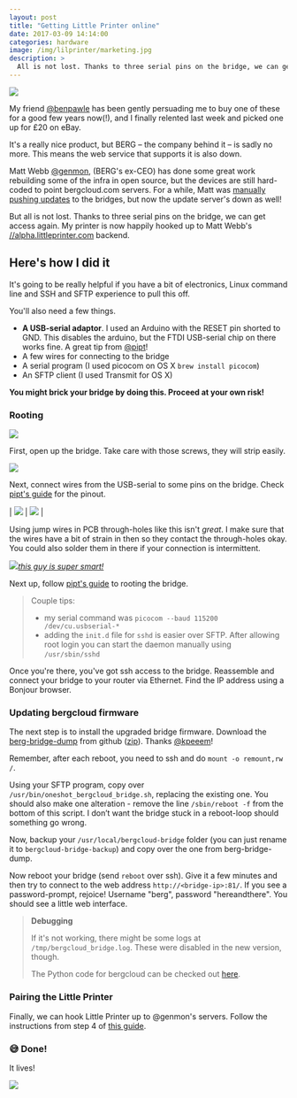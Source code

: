 ```yaml
---
layout: post
title: "Getting Little Printer online"
date: 2017-03-09 14:14:00
categories: hardware
image: /img/lilprinter/marketing.jpg
description: >
  All is not lost. Thanks to three serial pins on the bridge, we can get access again. My printer is now happily hooked up to Matt Webb's alpha.littleprinter.com backend.
---
```


![](/img/lilprinter/marketing.jpg)

My friend [@benpawle](//twitter.com/benpawle) has been gently persuading me to buy one of these for a good few years now(!), and I finally relented last week and picked one up for £20 on eBay.

It's a really nice product, but BERG – the company behind it – is sadly no more. This means the web service that supports it is also down.

Matt Webb [@genmon](//twitter.com/genmon), (BERG's ex-CEO) has done some great work rebuilding some of the infra in open source, but the devices are still hard-coded to point bergcloud.com servers. For a while, Matt was [manually pushing updates](https://github.com/genmon/sirius/issues/8) to the bridges, but now the update server's down as well!

But all is not lost. Thanks to three serial pins on the bridge, we can get access again. My printer is now happily hooked up to Matt Webb's [//alpha.littleprinter.com](//alpha.littleprinter.com) backend. 

## Here's how I did it

It's going to be really helpful if you have a bit of electronics, Linux command line and SSH and SFTP experience to pull this off.

You'll also need a few things.

- **A USB-serial adaptor**. I used an Arduino with the RESET pin shorted to GND. This disables the arduino, but the FTDI USB-serial chip on there works fine. A great tip from [@pipt][pipt]!
- A few wires for connecting to the bridge
- A serial program (I used picocom on OS X `brew install picocom`)
- An SFTP client (I used Transmit for OS X)

**You might brick your bridge by doing this. Proceed at your own risk!**

### Rooting

![](/img/lilprinter/IMG_5075.JPG)

First, open up the bridge. Take care with those screws, they will strip easily.

![](/img/lilprinter/IMG_1505.JPG)

Next, connect wires from the USB-serial to some pins on the bridge. Check [pipt's guide][pipt] for the pinout.

| ![](/img/lilprinter/IMG_5895.JPG) | ![](/img/lilprinter/IMG_5959.JPG) |

Using jump wires in PCB through-holes like this isn't _great_. I make sure that the wires have a bit of strain in then so they contact the through-holes okay. You could also solder them in there if your connection is intermittent.

[![](/img/lilprinter/pipt.png)*this guy is super smart!*][pipt]


Next up, follow [pipt's guide][pipt] to rooting the bridge.

> Couple tips:
> 
> - my serial command was `picocom --baud 115200 /dev/cu.usbserial-*`
> - adding the `init.d` file for `sshd` is easier over SFTP. After allowing root login you can start the daemon manually using `/usr/sbin/sshd`

Once you're there, you've got ssh access to the bridge. Reassemble and connect your bridge to your router via Ethernet. Find the IP address using a Bonjour browser.

### Updating bergcloud firmware

The next step is to install the upgraded bridge firmware. Download the [berg-bridge-dump](https://github.com/kpeeem/berg-bridge-dump) from github ([zip](https://github.com/kpeeem/berg-bridge-dump/archive/master.zip)). Thanks [@kpeeem](https://github.com/kpeeem)!

Remember, after each reboot, you need to ssh and do `mount -o remount,rw /`.

Using your SFTP program, copy over `/usr/bin/oneshot_bergcloud_bridge.sh`, replacing the existing one. You should also make one alteration - remove the line `/sbin/reboot -f` from the bottom of this script. I don’t want the bridge stuck in a reboot-loop should something go wrong.

Now, backup your `/usr/local/bergcloud-bridge` folder (you can just rename it to `bergcloud-bridge-backup`) and copy over the one from berg-bridge-dump.

Now reboot your bridge (send `reboot` over ssh). Give it a few minutes and then try to connect to the web address `http://<bridge-ip>:81/`. If you see a password-prompt, rejoice! Username "berg", password "hereandthere". You should see a little web interface.

> **Debugging**
>
> If it's not working, there might be some logs at `/tmp/bergcloud_bridge.log`. These were disabled in the new version, though.
>
> The Python code for bergcloud can be checked out [here](https://github.com/kpeeem/berg-bridge-dump/tree/master/DECOMPILED).

### Pairing the Little Printer

Finally, we can hook Little Printer up to @genmon's servers. Follow the instructions from step 4 of [this guide](https://github.com/genmon/sirius/wiki/Updating-the-Bridge).

### 😅 Done!

It lives!

![](/img/lilprinter/IMG_2449.JPG)

[pipt]: http://pipt.github.io/2013/04/15/rooting-berg-cloud-bridge.html
